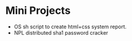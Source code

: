 # Mini Projects

* OS
	sh script to create html+css system report.
* NPL 
	distributed sha1 password cracker

